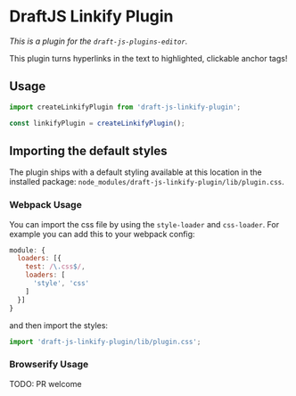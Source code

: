 # DraftJS Linkify Plugin

*This is a plugin for the `draft-js-plugins-editor`.*

This plugin turns hyperlinks in the text to highlighted, clickable anchor tags!

## Usage

```js
import createLinkifyPlugin from 'draft-js-linkify-plugin';

const linkifyPlugin = createLinkifyPlugin();
```

## Importing the default styles

The plugin ships with a default styling available at this location in the installed package:
`node_modules/draft-js-linkify-plugin/lib/plugin.css`.

### Webpack Usage

You can import the css file by using the `style-loader` and `css-loader`. For example you can add this to your webpack config:

```js
module: {
  loaders: [{
    test: /\.css$/,
    loaders: [
      'style', 'css'
    ]
  }]
}
```

and then import the styles:

```js
import 'draft-js-linkify-plugin/lib/plugin.css';
```

### Browserify Usage

TODO: PR welcome
